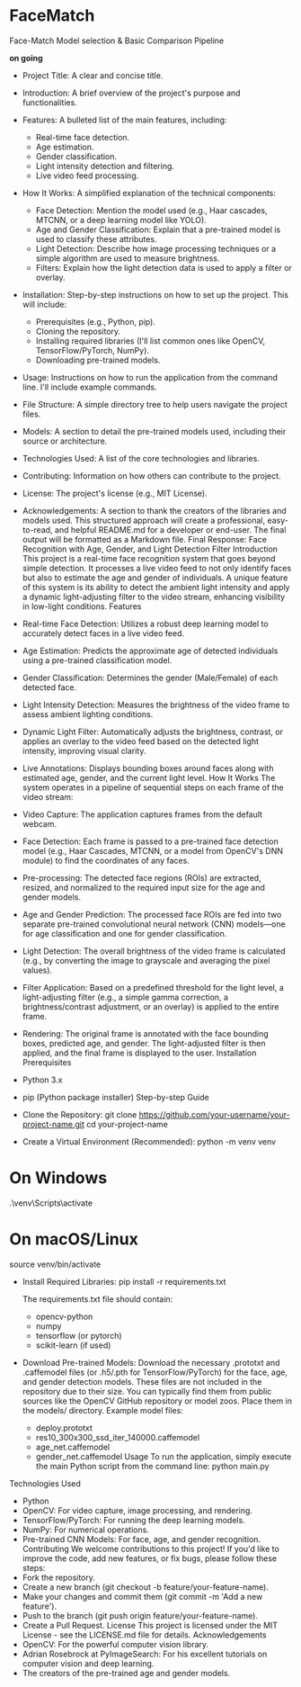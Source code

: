# FaceMatch
Face-Match Model selection &amp; Basic Comparison Pipeline

**on going**


 * Project Title: A clear and concise title.
 * Introduction: A brief overview of the project's purpose and functionalities.
 * Features: A bulleted list of the main features, including:
   * Real-time face detection.
   * Age estimation.
   * Gender classification.
   * Light intensity detection and filtering.
   * Live video feed processing.
 * How It Works: A simplified explanation of the technical components:
   * Face Detection: Mention the model used (e.g., Haar cascades, MTCNN, or a deep learning model like YOLO).
   * Age and Gender Classification: Explain that a pre-trained model is used to classify these attributes.
   * Light Detection: Describe how image processing techniques or a simple algorithm are used to measure brightness.
   * Filters: Explain how the light detection data is used to apply a filter or overlay.
 * Installation: Step-by-step instructions on how to set up the project. This will include:
   * Prerequisites (e.g., Python, pip).
   * Cloning the repository.
   * Installing required libraries (I'll list common ones like OpenCV, TensorFlow/PyTorch, NumPy).
   * Downloading pre-trained models.
 * Usage: Instructions on how to run the application from the command line. I'll include example commands.
 * File Structure: A simple directory tree to help users navigate the project files.
 * Models: A section to detail the pre-trained models used, including their source or architecture.
 * Technologies Used: A list of the core technologies and libraries.
 * Contributing: Information on how others can contribute to the project.
 * License: The project's license (e.g., MIT License).
 * Acknowledgements: A section to thank the creators of the libraries and models used.
This structured approach will create a professional, easy-to-read, and helpful README.md for a developer or end-user. The final output will be formatted as a Markdown file.
Final Response:
Face Recognition with Age, Gender, and Light Detection Filter
Introduction
This project is a real-time face recognition system that goes beyond simple detection. It processes a live video feed to not only identify faces but also to estimate the age and gender of individuals. A unique feature of this system is its ability to detect the ambient light intensity and apply a dynamic light-adjusting filter to the video stream, enhancing visibility in low-light conditions.
Features
 * Real-time Face Detection: Utilizes a robust deep learning model to accurately detect faces in a live video feed.
 * Age Estimation: Predicts the approximate age of detected individuals using a pre-trained classification model.
 * Gender Classification: Determines the gender (Male/Female) of each detected face.
 * Light Intensity Detection: Measures the brightness of the video frame to assess ambient lighting conditions.
 * Dynamic Light Filter: Automatically adjusts the brightness, contrast, or applies an overlay to the video feed based on the detected light intensity, improving visual clarity.
 * Live Annotations: Displays bounding boxes around faces along with estimated age, gender, and the current light level.
How It Works
The system operates in a pipeline of sequential steps on each frame of the video stream:
 * Video Capture: The application captures frames from the default webcam.
 * Face Detection: Each frame is passed to a pre-trained face detection model (e.g., Haar Cascades, MTCNN, or a model from OpenCV's DNN module) to find the coordinates of any faces.
 * Pre-processing: The detected face regions (ROIs) are extracted, resized, and normalized to the required input size for the age and gender models.
 * Age and Gender Prediction: The processed face ROIs are fed into two separate pre-trained convolutional neural network (CNN) models—one for age classification and one for gender classification.
 * Light Detection: The overall brightness of the video frame is calculated (e.g., by converting the image to grayscale and averaging the pixel values).
 * Filter Application: Based on a predefined threshold for the light level, a light-adjusting filter (e.g., a simple gamma correction, a brightness/contrast adjustment, or an overlay) is applied to the entire frame.
 * Rendering: The original frame is annotated with the face bounding boxes, predicted age, and gender. The light-adjusted filter is then applied, and the final frame is displayed to the user.
Installation
Prerequisites
 * Python 3.x
 * pip (Python package installer)
Step-by-step Guide
 * Clone the Repository:
   git clone https://github.com/your-username/your-project-name.git
cd your-project-name

 * Create a Virtual Environment (Recommended):
   python -m venv venv
# On Windows
.\venv\Scripts\activate
# On macOS/Linux
source venv/bin/activate

 * Install Required Libraries:
   pip install -r requirements.txt

   The requirements.txt file should contain:
   * opencv-python
   * numpy
   * tensorflow (or pytorch)
   * scikit-learn (if used)
 * Download Pre-trained Models:
   Download the necessary .prototxt and .caffemodel files (or .h5/.pth for TensorFlow/PyTorch) for the face, age, and gender detection models. These files are not included in the repository due to their size. You can typically find them from public sources like the OpenCV GitHub repository or model zoos. Place them in the models/ directory.
   Example model files:
   * deploy.prototxt
   * res10_300x300_ssd_iter_140000.caffemodel
   * age_net.caffemodel
   * gender_net.caffemodel
Usage
To run the application, simply execute the main Python script from the command line:
python main.py


Technologies Used
 * Python
 * OpenCV: For video capture, image processing, and rendering.
 * TensorFlow/PyTorch: For running the deep learning models.
 * NumPy: For numerical operations.
 * Pre-trained CNN Models: For face, age, and gender recognition.
Contributing
We welcome contributions to this project! If you'd like to improve the code, add new features, or fix bugs, please follow these steps:
 * Fork the repository.
 * Create a new branch (git checkout -b feature/your-feature-name).
 * Make your changes and commit them (git commit -m 'Add a new feature').
 * Push to the branch (git push origin feature/your-feature-name).
 * Create a Pull Request.
License
This project is licensed under the MIT License - see the LICENSE.md file for details.
Acknowledgements
 * OpenCV: For the powerful computer vision library.
 * Adrian Rosebrock at PyImageSearch: For his excellent tutorials on computer vision and deep learning.
 * The creators of the pre-trained age and gender models.

